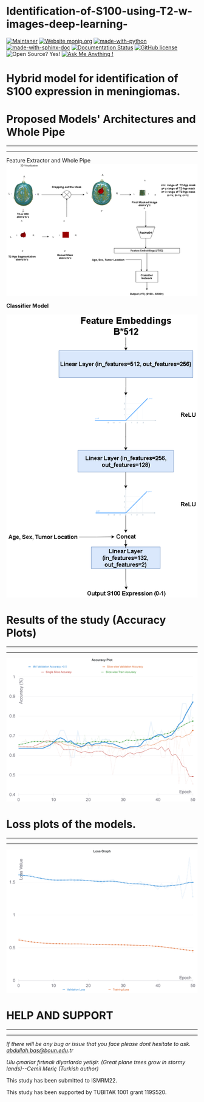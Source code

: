 # Identification-of-S100-using-T2-w-images-deep-learning-

[![Maintaner](https://img.shields.io/badge/maintainer-CIL-blue)](https://cil.boun.edu.tr)
[![Website monip.org](https://img.shields.io/website-up-down-green-red/http/monip.org.svg)](https://computational-imaging-lab.github.io/Identification-of-S100-using-T2-w-images-deep-learning-/)
[![made-with-python](https://img.shields.io/badge/Made%20with-Python-1f425f.svg)](https://www.python.org/)
[![made-with-sphinx-doc](https://img.shields.io/badge/Made%20with-Sphinx-1f425f.svg)](https://www.sphinx-doc.org/)
[![Documentation Status](https://readthedocs.org/projects/ansicolortags/badge/?version=latest)](https://computational-imaging-lab.github.io/Identification-of-S100-using-T2-w-images-deep-learning-/index.html)
[![GitHub license](https://img.shields.io/github/license/Naereen/StrapDown.js.svg)](https://github.com/Computational-Imaging-LAB/https://computational-imaging-lab.github.io/Identification-of-S100-using-T2-w-images-deep-learning-/blob/master/LICENSE)
![Open Source? Yes!](https://badgen.net/badge/Open%20Source%20%3F/Yes%21/blue?icon=github)
[![Ask Me Anything !](https://img.shields.io/badge/Ask%20me-anything-1abc9c.svg)](https://github.com/abdullahbas)



# Hybrid model for identification of S100 expression in meningiomas.

#
# Proposed Models' Architectures and Whole Pipe
****
***
Feature Extractor and Whole Pipe
![Open Source? Yes!](https://github.com/Computational-Imaging-LAB/Identification-of-S100-using-T2-w-images-deep-learning-/blob/main/images/ISMRM22_S100.drawio%20(1).png)


****Classifier Model****

![Open Source? Yes!](https://github.com/Computational-Imaging-LAB/Identification-of-S100-using-T2-w-images-deep-learning-/blob/main/images/ISMRM22_S100.drawio%20(2).png)


#
# Results of the study (Accuracy Plots)

****
***

![Open Source? Yes!](https://github.com/Computational-Imaging-LAB/Identification-of-S100-using-T2-w-images-deep-learning-/blob/main/images/accuracy_plot-s100.png)
#
# Loss plots of the models.

****
***
![Open Source? Yes!](https://github.com/Computational-Imaging-LAB/Identification-of-S100-using-T2-w-images-deep-learning-/blob/main/images/loss_graph_s100.png)

#
# HELP AND SUPPORT
****
***
_If there will be any bug or issue that you face please dont hesitate to ask. abdullah.bas@boun.edu.tr_

_Ulu çınarlar fırtınalı diyarlarda yetişir. (Great plane trees grow in stormy lands)--Cemil Meriç (Turkish author)_

This study has been submitted to ISMRM22.

This study has been supported by TUBITAK 1001 grant 119S520.
